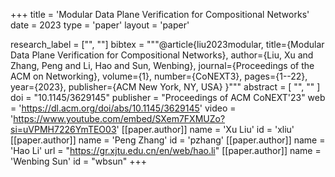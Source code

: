 +++
title = 'Modular Data Plane Verification for Compositional Networks'
date = 2023
type = 'paper'
layout = 'paper'

research_label = ["", ""]
bibtex = """@article{liu2023modular,
  title={Modular Data Plane Verification for Compositional Networks},
  author={Liu, Xu and Zhang, Peng and Li, Hao and Sun, Wenbing},
  journal={Proceedings of the ACM on Networking},
  volume={1},
  number={CoNEXT3},
  pages={1--22},
  year={2023},
  publisher={ACM New York, NY, USA}
}"""
abstract = [
    "",
    ""
]
doi = "10.1145/3629145"
publisher = "Proceedings of ACM CoNEXT'23"
web = 'https://dl.acm.org/doi/abs/10.1145/3629145'
video = 'https://www.youtube.com/embed/SXem7FXMUZo?si=uVPMH7226YmTEO03'
[[paper.author]]
    name = 'Xu Liu'
    id = 'xliu'
[[paper.author]]
    name = 'Peng Zhang'
    id = 'pzhang'
[[paper.author]]
    name = 'Hao Li'
    url = "https://gr.xjtu.edu.cn/en/web/hao.li"
[[paper.author]]
    name = 'Wenbing Sun'
    id = "wbsun"
+++
